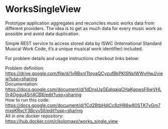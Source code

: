 # WorksSingleView
Prototype application aggregates and reconciles music works data from different providers. The idea is to get as much data for every music work as possible and avoid data duplication. 

Simple REST service to access stored data by ISWC (International Standard Musical Work Code, it’s a unique musical work identifier) included.

For problem details and usage instructions checkout links below:

Problem definition: https://drive.google.com/file/d/1vRBxnITtqyaQCyzufBkPKISNsIWWvHwJ/view?usp=sharing </br>
Documentation: https://docs.google.com/document/d/1dDnsUsGEqlqaiqCHaKgowsF6wVHL0r4Oggu4Srl4CB8/edit?usp=sharing </br>
How to run this code: https://docs.google.com/document/d/1Cd2BtbHdjCc8zH98w80STK7yGm7mxpKRxcY3Bcyv5iI/edit?usp=sharing </br>
All in one docker repository: https://hub.docker.com/r/kolomaxo/works_single_view </br>
